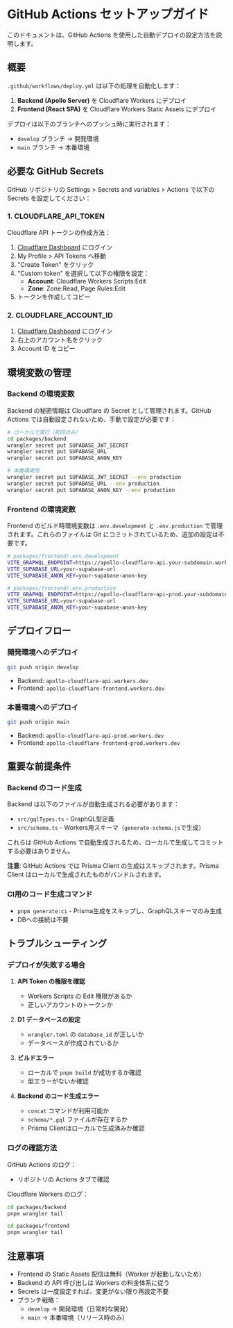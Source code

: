 # GitHub Actions セットアップガイド

このドキュメントは、GitHub Actions を使用した自動デプロイの設定方法を説明します。

## 概要

`.github/workflows/deploy.yml` は以下の処理を自動化します：

1. **Backend (Apollo Server)** を Cloudflare Workers にデプロイ
2. **Frontend (React SPA)** を Cloudflare Workers Static Assets にデプロイ

デプロイは以下のブランチへのプッシュ時に実行されます：

- `develop` ブランチ → 開発環境
- `main` ブランチ → 本番環境

## 必要な GitHub Secrets

GitHub リポジトリの Settings > Secrets and variables > Actions で以下の Secrets を設定してください：

### 1. CLOUDFLARE_API_TOKEN

Cloudflare API トークンの作成方法：

1. [Cloudflare Dashboard](https://dash.cloudflare.com/) にログイン
2. My Profile > API Tokens へ移動
3. "Create Token" をクリック
4. "Custom token" を選択して以下の権限を設定：
   - **Account**: Cloudflare Workers Scripts:Edit
   - **Zone**: Zone:Read, Page Rules:Edit
5. トークンを作成してコピー

### 2. CLOUDFLARE_ACCOUNT_ID

1. [Cloudflare Dashboard](https://dash.cloudflare.com/) にログイン
2. 右上のアカウント名をクリック
3. Account ID をコピー

## 環境変数の管理

### Backend の環境変数

Backend の秘密情報は Cloudflare の Secret として管理されます。GitHub Actions では自動設定されないため、手動で設定が必要です：

```bash
# ローカルで実行（初回のみ）
cd packages/backend
wrangler secret put SUPABASE_JWT_SECRET
wrangler secret put SUPABASE_URL
wrangler secret put SUPABASE_ANON_KEY

# 本番環境用
wrangler secret put SUPABASE_JWT_SECRET --env production
wrangler secret put SUPABASE_URL --env production
wrangler secret put SUPABASE_ANON_KEY --env production
```

### Frontend の環境変数

Frontend のビルド時環境変数は `.env.development` と `.env.production` で管理されます。これらのファイルは Git にコミットされているため、追加の設定は不要です。

```bash
# packages/frontend/.env.development
VITE_GRAPHQL_ENDPOINT=https://apollo-cloudflare-api.your-subdomain.workers.dev/graphql
VITE_SUPABASE_URL=your-supabase-url
VITE_SUPABASE_ANON_KEY=your-supabase-anon-key

# packages/frontend/.env.production
VITE_GRAPHQL_ENDPOINT=https://apollo-cloudflare-api-prod.your-subdomain.workers.dev/graphql
VITE_SUPABASE_URL=your-supabase-url
VITE_SUPABASE_ANON_KEY=your-supabase-anon-key
```

## デプロイフロー

### 開発環境へのデプロイ

```bash
git push origin develop
```

- Backend: `apollo-cloudflare-api.workers.dev`
- Frontend: `apollo-cloudflare-frontend.workers.dev`

### 本番環境へのデプロイ

```bash
git push origin main
```

- Backend: `apollo-cloudflare-api-prod.workers.dev`
- Frontend: `apollo-cloudflare-frontend-prod.workers.dev`

## 重要な前提条件

### Backend のコード生成

Backend は以下のファイルが自動生成される必要があります：

- `src/gqlTypes.ts` - GraphQL型定義
- `src/schema.ts` - Workers用スキーマ（`generate-schema.js`で生成）

これらは GitHub Actions で自動生成されるため、ローカルで生成してコミットする必要はありません。

**注意**: GitHub Actions では Prisma Client の生成はスキップされます。Prisma Client はローカルで生成されたものがバンドルされます。

### CI用のコード生成コマンド

- `pnpm generate:ci` - Prisma生成をスキップし、GraphQLスキーマのみ生成
- DBへの接続は不要

## トラブルシューティング

### デプロイが失敗する場合

1. **API Token の権限を確認**

   - Workers Scripts の Edit 権限があるか
   - 正しいアカウントのトークンか

2. **D1 データベースの設定**

   - `wrangler.toml` の `database_id` が正しいか
   - データベースが作成されているか

3. **ビルドエラー**

   - ローカルで `pnpm build` が成功するか確認
   - 型エラーがないか確認

4. **Backend のコード生成エラー**
   - `concat` コマンドが利用可能か
   - `schema/*.gql` ファイルが存在するか
   - Prisma Clientはローカルで生成済みか確認

### ログの確認方法

GitHub Actions のログ：

- リポジトリの Actions タブで確認

Cloudflare Workers のログ：

```bash
cd packages/backend
pnpm wrangler tail

cd packages/frontend
pnpm wrangler tail
```

## 注意事項

- Frontend の Static Assets 配信は無料（Worker が起動しないため）
- Backend の API 呼び出しは Workers の料金体系に従う
- Secrets は一度設定すれば、変更がない限り再設定不要
- ブランチ戦略：
  - `develop` → 開発環境（日常的な開発）
  - `main` → 本番環境（リリース時のみ）
